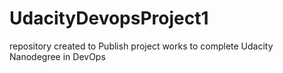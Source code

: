 # UdacityDevopsProject1
repository created to Publish project works to complete Udacity Nanodegree in DevOps

